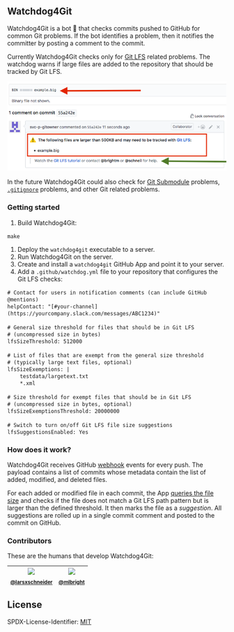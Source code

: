 ## Watchdog4Git

Watchdog4Git is a bot 🤖 that checks commits pushed to GitHub for common Git problems.
If the bot identifies a problem, then it notifies the committer by posting a comment to the commit.

Currently Watchdog4Git checks only for [Git LFS](https://git-lfs.github.com/) related problems.
The watchdog warns if large files are added to the repository that should be tracked by Git LFS.

![Screenshot](docs/suggestion.png)

In the future Watchdog4Git could also check for [Git Submodule](https://git-scm.com/book/en/v2/Git-Tools-Submodules) problems, [`.gitignore`](https://git-scm.com/docs/gitignore) problems, and other Git related problems.

### Getting started

1. Build Watchdog4Git:
```
make
```
1. Deploy the `watchdog4git` executable to a server.
1. Run Watchdog4Git on the server.
1. Create and install a `watchdog4git` GitHub App and point it to your server.
1. Add a `.github/watchdog.yml` file to your repository that configures the Git LFS checks:

```
# Contact for users in notification comments (can include GitHub @mentions)
helpContact: "[#your-channel](https://yourcompany.slack.com/messages/ABC1234)"

# General size threshold for files that should be in Git LFS
# (uncompressed size in bytes)
lfsSizeThreshold: 512000

# List of files that are exempt from the general size threshold
# (typically large text files, optional)
lfsSizeExemptions: |
    testdata/largetext.txt
    *.xml
    
# Size threshold for exempt files that should be in Git LFS
# (uncompressed size in bytes, optional)
lfsSizeExemptionsThreshold: 20000000

# Switch to turn on/off Git LFS file size suggestions
lfsSuggestionsEnabled: Yes
```


### How does it work?

Watchdog4Git receives GitHub [webhook](https://developer.github.com/webhooks/) events for every push.
The payload contains a list of commits whose metadata contain the list of added, modified, and deleted files.

For each added or modified file in each commit, the App [queries the file size](https://developer.github.com/v3/repos/contents/) and checks if the file does not match a Git LFS path pattern but is larger than the defined threshold. It then marks the file as a *suggestion*.
All suggestions are rolled up in a single commit comment and posted to the commit on GitHub.

### Contributors

These are the humans that develop Watchdog4Git:

| [![](https://avatars3.githubusercontent.com/u/477434?v=4&s=100)](https://github.com/larsxschneider)<br><sub>[@larsxschneider](https://github.com/larsxschneider)</sub> | [![](https://avatars1.githubusercontent.com/u/9406?s=100&u=4b5b85f2e3a7561923c5ff58155476a9ff65cbbf&v=4)](https://github.com/mlbright)<br><sub>[@mlbright](https://github.com/mlbright)</sub> |
|---|---|

## License

SPDX-License-Identifier: [MIT](LICENSE.md)
